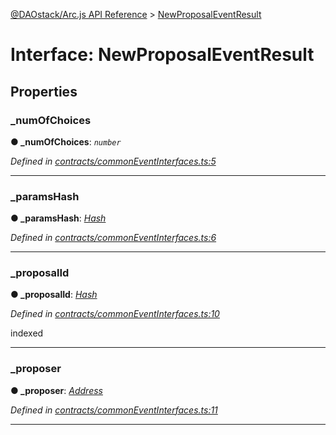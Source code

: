 [@DAOstack/Arc.js API Reference](../README.md) > [NewProposalEventResult](../interfaces/newproposaleventresult.md)



# Interface: NewProposalEventResult


## Properties
<a id="_numofchoices"></a>

###  _numOfChoices

**●  _numOfChoices**:  *`number`* 

*Defined in [contracts/commonEventInterfaces.ts:5](https://github.com/daostack/arc.js/blob/6909d59/lib/contracts/commonEventInterfaces.ts#L5)*





___

<a id="_paramshash"></a>

###  _paramsHash

**●  _paramsHash**:  *[Hash](../#hash)* 

*Defined in [contracts/commonEventInterfaces.ts:6](https://github.com/daostack/arc.js/blob/6909d59/lib/contracts/commonEventInterfaces.ts#L6)*





___

<a id="_proposalid"></a>

###  _proposalId

**●  _proposalId**:  *[Hash](../#hash)* 

*Defined in [contracts/commonEventInterfaces.ts:10](https://github.com/daostack/arc.js/blob/6909d59/lib/contracts/commonEventInterfaces.ts#L10)*



indexed




___

<a id="_proposer"></a>

###  _proposer

**●  _proposer**:  *[Address](../#address)* 

*Defined in [contracts/commonEventInterfaces.ts:11](https://github.com/daostack/arc.js/blob/6909d59/lib/contracts/commonEventInterfaces.ts#L11)*





___



